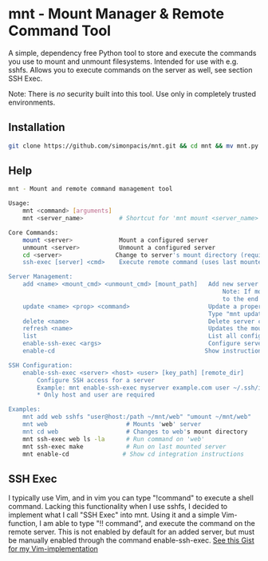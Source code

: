 # mnt - Mount Manager & Remote Command Tool

A simple, dependency free Python tool to store and execute the commands you use to mount and unmount filesystems. Intended for use with e.g. sshfs. Allows you to execute commands on the server as well, see section SSH Exec.

Note: There is *no* security built into this tool. Use only in completely trusted environments.

## Installation
```bash
git clone https://github.com/simonpacis/mnt.git && cd mnt && mv mnt.py /usr/local/bin/mnt && sudo chmod +x /usr/local/bin/mnt
```

## Help 
```bash
mnt - Mount and remote command management tool

Usage:
    mnt <command> [arguments]
    mnt <server_name>          # Shortcut for 'mnt mount <server_name>'

Core Commands:
    mount <server>             Mount a configured server
    unmount <server>           Unmount a configured server
    cd <server>               Change to server's mount directory (requires shell integration)
    ssh-exec [server] <cmd>    Execute remote command (uses last mounted server if omitted)

Server Management:
    add <name> <mount_cmd> <unmount_cmd> [mount_path]   Add new server configuration.
                                                            Note: If mount_path is specified, it will be appended
                                                            to the end of your mount and unmount commands. Can be disabled using "update".
    update <name> <prop> <command>                      Update a property on a given server.
                                                        Type "mnt update <name> help" to see all properties you can update.
    delete <name>                                       Delete server configuration
    refresh <name>                                      Updates the mounted at time for the server
    list                                                List all configured servers
    enable-ssh-exec <args>                              Configure server for SSH commands
    enable-cd                                          Show instructions for cd integration

SSH Configuration:
    enable-ssh-exec <server> <host> <user> [key_path] [remote_dir]
        Configure SSH access for a server
        Example: mnt enable-ssh-exec myserver example.com user ~/.ssh/id_rsa /projects
        * Only host and user are required

Examples:
    mnt add web sshfs "user@host:/path ~/mnt/web" "umount ~/mnt/web"
    mnt web                      # Mounts 'web' server
    mnt cd web                   # Changes to web's mount directory
    mnt ssh-exec web ls -la      # Run command on 'web'
    mnt ssh-exec make            # Run on last mounted server
    mnt enable-cd               # Show cd integration instructions
```

## SSH Exec
I typically use Vim, and in vim you can type "!command" to execute a shell command. Lacking this functionality when I use sshfs, I decided to implement what I call "SSH Exec" into mnt. Using it and a simple Vim-function, I am able to type "!! command", and execute the command on the remote server. This is not enabled by default for an added server, but must be manually enabled through the command enable-ssh-exec. [See this Gist for my Vim-implementation](https://gist.github.com/simonpacis/ac0bf1aa8587a152fa0de27dbdaa4b93)

